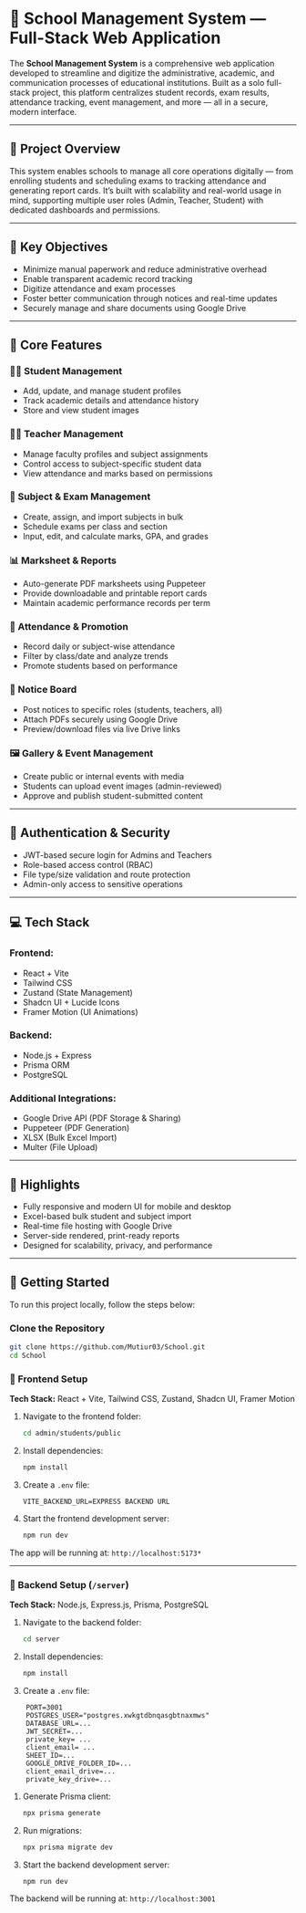 # 🏫 School Management System — Full-Stack Web Application

The **School Management System** is a comprehensive web application developed to streamline and digitize the administrative, academic, and communication processes of educational institutions. Built as a solo full-stack project, this platform centralizes student records, exam results, attendance tracking, event management, and more — all in a secure, modern interface.

---

## 🌟 Project Overview

This system enables schools to manage all core operations digitally — from enrolling students and scheduling exams to tracking attendance and generating report cards. It’s built with scalability and real-world usage in mind, supporting multiple user roles (Admin, Teacher, Student) with dedicated dashboards and permissions.

---

## 🎯 Key Objectives

- Minimize manual paperwork and reduce administrative overhead
- Enable transparent academic record tracking
- Digitize attendance and exam processes
- Foster better communication through notices and real-time updates
- Securely manage and share documents using Google Drive

---

## 🧩 Core Features

### 👨‍🎓 Student Management
- Add, update, and manage student profiles
- Track academic details and attendance history
- Store and view student images

### 👩‍🏫 Teacher Management
- Manage faculty profiles and subject assignments
- Control access to subject-specific student data
- View attendance and marks based on permissions

### 📘 Subject & Exam Management
- Create, assign, and import subjects in bulk
- Schedule exams per class and section
- Input, edit, and calculate marks, GPA, and grades

### 📊 Marksheet & Reports
- Auto-generate PDF marksheets using Puppeteer
- Provide downloadable and printable report cards
- Maintain academic performance records per term

### 📅 Attendance & Promotion
- Record daily or subject-wise attendance
- Filter by class/date and analyze trends
- Promote students based on performance

### 📢 Notice Board
- Post notices to specific roles (students, teachers, all)
- Attach PDFs securely using Google Drive
- Preview/download files via live Drive links

### 🖼️ Gallery & Event Management
- Create public or internal events with media
- Students can upload event images (admin-reviewed)
- Approve and publish student-submitted content

---

## 🔐 Authentication & Security

- JWT-based secure login for Admins and Teachers
- Role-based access control (RBAC)
- File type/size validation and route protection
- Admin-only access to sensitive operations

---

## 💻 Tech Stack

### Frontend:
- React + Vite
- Tailwind CSS
- Zustand (State Management)
- Shadcn UI + Lucide Icons
- Framer Motion (UI Animations)

### Backend:
- Node.js + Express
- Prisma ORM
- PostgreSQL

### Additional Integrations:
- Google Drive API (PDF Storage & Sharing)
- Puppeteer (PDF Generation)
- XLSX (Bulk Excel Import)
- Multer (File Upload)

---

## 📌 Highlights

- Fully responsive and modern UI for mobile and desktop
- Excel-based bulk student and subject import
- Real-time file hosting with Google Drive
- Server-side rendered, print-ready reports
- Designed for scalability, privacy, and performance

---

## 🚀 Getting Started

To run this project locally, follow the steps below:

###  Clone the Repository

```bash
git clone https://github.com/Mutiur03/School.git
cd School
```



### 🔷 Frontend Setup 

**Tech Stack:** React + Vite, Tailwind CSS, Zustand, Shadcn UI, Framer Motion

1. Navigate to the frontend folder:
   ```bash
   cd admin/students/public
    ```

2. Install dependencies:
    
    ```bash
    npm install
    ```
    
3. Create a `.env` file:
    
    ```env
    VITE_BACKEND_URL=EXPRESS BACKEND URL
    ```
    
4. Start the frontend development server:
    
    ```bash
    npm run dev
    ```
    

The app will be running at: `http://localhost:5173*`

---

### 🔶 Backend Setup (`/server`)

**Tech Stack:** Node.js, Express.js, Prisma, PostgreSQL

1. Navigate to the backend folder:
    
    ```bash
    cd server
    ```
    
2. Install dependencies:
    
    ```bash
    npm install
    ```
    
3. Create a `.env` file:
    
```env
	PORT=3001
	POSTGRES_USER="postgres.xwkgtdbnqasgbtnaxmws"
	DATABASE_URL=...
	JWT_SECRET=...
	private_key= ...
	client_email= ...
	SHEET_ID=...
	GOOGLE_DRIVE_FOLDER_ID=...
	client_email_drive=...
	private_key_drive=...
```

1. Generate Prisma client:
    
    ```bash
    npx prisma generate
    ```
    
2. Run migrations:
    
    ```bash
    npx prisma migrate dev
    ```
    
3. Start the backend development server:
    
    ```bash
    npm run dev
    ```

The backend will be running at: `http://localhost:3001`

